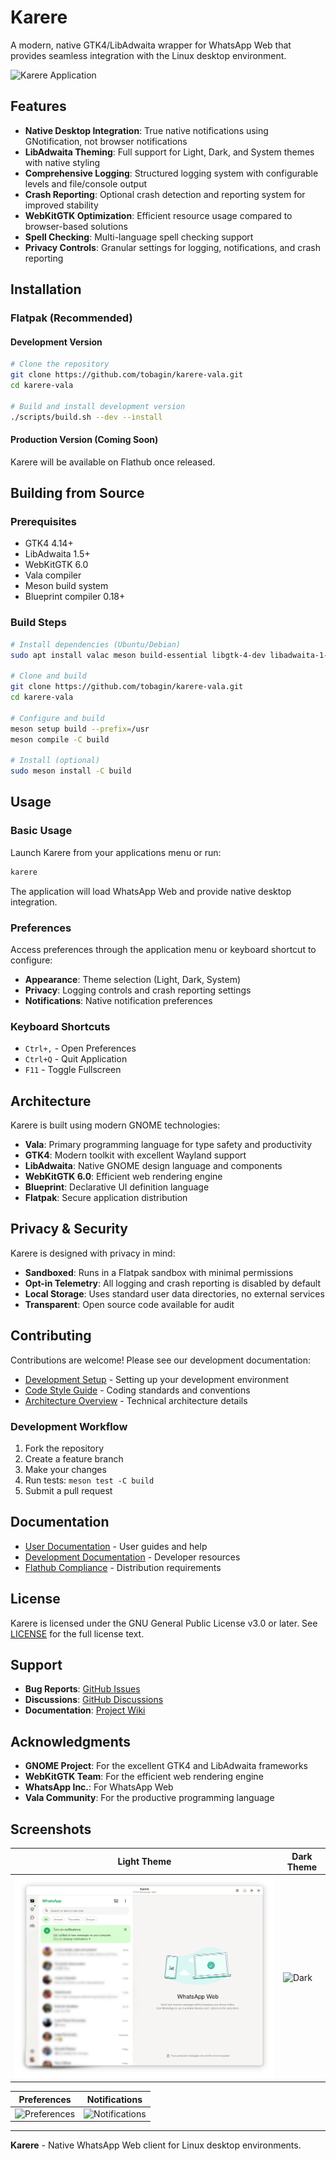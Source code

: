 # Karere

A modern, native GTK4/LibAdwaita wrapper for WhatsApp Web that provides seamless integration with the Linux desktop environment.

![Karere Application](https://raw.githubusercontent.com/tobagin/karere-vala/main/data/screenshots/main-window.png)

## Features

- **Native Desktop Integration**: True native notifications using GNotification, not browser notifications
- **LibAdwaita Theming**: Full support for Light, Dark, and System themes with native styling
- **Comprehensive Logging**: Structured logging system with configurable levels and file/console output
- **Crash Reporting**: Optional crash detection and reporting system for improved stability
- **WebKitGTK Optimization**: Efficient resource usage compared to browser-based solutions
- **Spell Checking**: Multi-language spell checking support
- **Privacy Controls**: Granular settings for logging, notifications, and crash reporting

## Installation

### Flatpak (Recommended)

#### Development Version
```bash
# Clone the repository
git clone https://github.com/tobagin/karere-vala.git
cd karere-vala

# Build and install development version
./scripts/build.sh --dev --install
```

#### Production Version (Coming Soon)
Karere will be available on Flathub once released.

## Building from Source

### Prerequisites

- GTK4 4.14+
- LibAdwaita 1.5+
- WebKitGTK 6.0
- Vala compiler
- Meson build system
- Blueprint compiler 0.18+

### Build Steps

```bash
# Install dependencies (Ubuntu/Debian)
sudo apt install valac meson build-essential libgtk-4-dev libadwaita-1-dev libwebkitgtk-6.0-dev blueprint-compiler

# Clone and build
git clone https://github.com/tobagin/karere-vala.git
cd karere-vala

# Configure and build
meson setup build --prefix=/usr
meson compile -C build

# Install (optional)
sudo meson install -C build
```

## Usage

### Basic Usage

Launch Karere from your applications menu or run:
```bash
karere
```

The application will load WhatsApp Web and provide native desktop integration.

### Preferences

Access preferences through the application menu or keyboard shortcut to configure:

- **Appearance**: Theme selection (Light, Dark, System)
- **Privacy**: Logging controls and crash reporting settings
- **Notifications**: Native notification preferences

### Keyboard Shortcuts

- `Ctrl+,` - Open Preferences
- `Ctrl+Q` - Quit Application
- `F11` - Toggle Fullscreen

## Architecture

Karere is built using modern GNOME technologies:

- **Vala**: Primary programming language for type safety and productivity
- **GTK4**: Modern toolkit with excellent Wayland support
- **LibAdwaita**: Native GNOME design language and components
- **WebKitGTK 6.0**: Efficient web rendering engine
- **Blueprint**: Declarative UI definition language
- **Flatpak**: Secure application distribution

## Privacy & Security

Karere is designed with privacy in mind:

- **Sandboxed**: Runs in a Flatpak sandbox with minimal permissions
- **Opt-in Telemetry**: All logging and crash reporting is disabled by default
- **Local Storage**: Uses standard user data directories, no external services
- **Transparent**: Open source code available for audit

## Contributing

Contributions are welcome! Please see our development documentation:

- [Development Setup](docs/DEVELOPMENT.md) - Setting up your development environment
- [Code Style Guide](docs/CODE_STYLE.md) - Coding standards and conventions
- [Architecture Overview](docs/ARCHITECTURE.md) - Technical architecture details

### Development Workflow

1. Fork the repository
2. Create a feature branch
3. Make your changes
4. Run tests: `meson test -C build`
5. Submit a pull request

## Documentation

- [User Documentation](docs/) - User guides and help
- [Development Documentation](docs/DEVELOPMENT.md) - Developer resources
- [Flathub Compliance](docs/FLATHUB_COMPLIANCE.md) - Distribution requirements

## License

Karere is licensed under the GNU General Public License v3.0 or later. See [LICENSE](LICENSE) for the full license text.

## Support

- **Bug Reports**: [GitHub Issues](https://github.com/tobagin/karere-vala/issues)
- **Discussions**: [GitHub Discussions](https://github.com/tobagin/karere-vala/discussions)
- **Documentation**: [Project Wiki](https://github.com/tobagin/karere-vala/wiki)

## Acknowledgments

- **GNOME Project**: For the excellent GTK4 and LibAdwaita frameworks
- **WebKitGTK Team**: For the efficient web rendering engine
- **WhatsApp Inc.**: For WhatsApp Web
- **Vala Community**: For the productive programming language

## Screenshots

| Light Theme | Dark Theme |
|-------------|------------|
| ![Light](data/screenshots/main-window.png) | ![Dark](data/screenshots/dark-theme.png) |

| Preferences | Notifications |
|-------------|---------------|
| ![Preferences](data/screenshots/preferences-general.png) | ![Notifications](data/screenshots/preferences-privacy.png) |

---

**Karere** - Native WhatsApp Web client for Linux desktop environments.